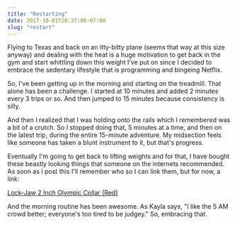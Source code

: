 ```yaml
---
title: "Restarting"
date: 2017-10-01T20:37:00-07:00
slug: "restart"
---
```


Flying to Texas and back on an itty-bitty plane (seems that way at this size
anyway) and dealing with the heat is a huge motivation to get back in the gym
and start whittling down this weight I've put on since I decided to embrace
the sedentary lifestyle that is programming and bingeing Netflix.

So, I've been getting up in the morning and starting on the treadmill. That
alone has been a challenge. I started at 10 minutes and added 2 minutes every
3 trips or so. And then jumped to 15 minutes because consistency is silly.

And then I realized that I was holding onto the rails which I remembered was a
bit of a crutch. So I stopped doing that, 5 minutes at a time, and then on the
latest trip, during the entire 15-minute adventure. My midsection feels like
someone has taken a blunt instrument to it, but that's progress.

Eventually I'm going to get back to lifting weights and for that, I have bought
these beastly looking things that someone on the internets recommended. As soon
as I post this I'll remember who so I can link them, but for now, a link:

[Lock-Jaw 2 Inch Olympic Collar (Red)](https://www.amazon.com/gp/product/B00HFAK58A)

And the morning routine has been awesome. As Kayla says, "I like the 5 AM crowd
better; everyone's too tired to be judgey." So, embracing that.
